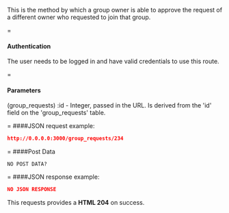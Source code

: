 <!-- --- title: PATCH /group_requests/:id -->

This is the method by which a group owner is able to approve the request of a different owner who requested to join that group.

=
#### Authentication

The user needs to be logged in and have valid credentials to use this route.

=
#### Parameters

(group_requests) :id - Integer, passed in the URL. Is derived from the 'id' field on the 'group_requests' table.

=
####JSON request example:
```json
http://0.0.0.0:3000/group_requests/234
```

=
####Post Data
```
NO POST DATA?
```

=
####JSON response example:

```json
NO JSON RESPONSE
```

This requests provides a <strong>HTML 204</strong> on success.